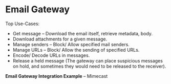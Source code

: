 # Email Gateway
Top Use-Cases:
- Get message – Download the email itself, retrieve metadata, body.
- Download attachments for a given message.
- Manage senders – Block/ Allow specified mail senders.
- Manage URLs – Block/ Allow the sending of specified URLs.
- Encode/ Decode URLs in messages.
- Release a held message (The gateway can place suspicious messages on hold, and sometimes they would need to be released to the receiver).

**Email Gateway Integration Example** – Mimecast
